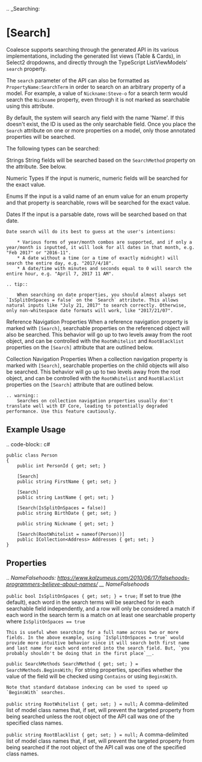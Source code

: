 
.. _Searching:

[Search]
========

Coalesce supports searching through the generated API in its various implementations, including the generated list views (Table & Cards), in Select2 dropdowns, and directly through the TypeScript ListViewModels' `search` property.

The `search` parameter of the API can also be formatted as ``PropertyName:SearchTerm`` in order to search on an arbitrary property of a model. For example, a value of ``Nickname:Steve-o`` for a search term would search the `Nickname` property, even through it is not marked as searchable using this attribute.

By default, the system will search any field with the name 'Name'. If this doesn't exist, the ID is used as the only searchable field. Once you place the `Search` attribute on one or more properties on a model, only those annotated properties will be searched.

The following types can be searched:

Strings
    String fields will be searched based on the `SearchMethod` property on the attribute. See below.

Numeric Types
    If the input is numeric, numeric fields will be searched for the exact value.

Enums
    If the input is a valid name of an enum value for an enum property and that property is searchable, rows will be searched for the exact value.

Dates
    If the input is a parsable date, rows will be searched based on that date.
        
    Date search will do its best to guess at the user's intentions:

        * Various forms of year/month combos are supported, and if only a year/month is inputted, it will look for all dates in that month, e.g. "Feb 2017" or "2016-11".
        * A date without a time (or a time of exactly midnight) will search the entire day, e.g. "2017/4/18". 
        * A date/time with minutes and seconds equal to 0 will search the entire hour, e.g. "April 7, 2017 11 AM".

    .. tip::

        When searching on date properties, you should almost always set `IsSplitOnSpaces = false` on the `Search` attribute. This allows natural inputs like "July 21, 2017" to search correctly. Otherwise, only non-whitespace date formats will work, like "2017/21/07".

Reference Navigation Properties
    When a reference navigation property is marked with `[Search]`, searchable properties on the referenced object will also be searched. This behavior will go up to two levels away from the root object, and can be controlled with the `RootWhitelist` and `RootBlacklist` properties on the `[Search]` attribute that are outlined below.

Collection Navigation Properties
    When a collection navigation property is marked with `[Search]`, searchable properties on the child objects will also be searched. This behavior will go up to two levels away from the root object, and can be controlled with the `RootWhitelist` and `RootBlacklist` properties on the `[Search]` attribute that are outlined below.

    .. warning::
        Searches on collection navigation properties usually don't translate well with EF Core, leading to potentially degraded performance. Use this feature cautiously.


Example Usage
-------------

.. code-block:: c#

    public class Person
    {
        public int PersonId { get; set; }

        [Search]
        public string FirstName { get; set; }

        [Search]
        public string LastName { get; set; }

        [Search(IsSplitOnSpaces = false)]
        public string BirthDate { get; set; }

        public string Nickname { get; set; }

        [Search(RootWhitelist = nameof(Person))]
        public ICollection<Address> Addresses { get; set; }
    }

Properties
----------

.. _NameFalsehoods: https://www.kalzumeus.com/2010/06/17/falsehoods-programmers-believe-about-names/
__ NameFalsehoods_

`public bool IsSplitOnSpaces { get; set; } = true;`
    If set to true (the default), each word in the search terms will be searched for in each searchable field independently, and a row will only be considered a match if each word in the search term is a match on at least one searchable property where `IsSplitOnSpaces == true`
    
    This is useful when searching for a full name across two or more fields. In the above example, using `IsSplitOnSpaces = true` would provide more intuitive behavior since it will search both first name and last name for each word entered into the search field. But, `you probably shouldn't be doing that in the first place`__.

`public SearchMethods SearchMethod { get; set; } = SearchMethods.BeginsWith;`
    For string properties, specifies whether the value of the field will be checked using `Contains` or using `BeginsWith`.
    
    Note that standard database indexing can be used to speed up `BeginsWith` searches. 

`public string RootWhitelist { get; set; } = null;`
    A comma-delimited list of model class names that, if set, will prevent the targeted property from being searched unless the root object of the API call was one of the specified class names.

`public string RootBlacklist { get; set; } = null;`
    A comma-delimited list of model class names that, if set, will prevent the targeted property from being searched if the root object of the API call was one of the specified class names.